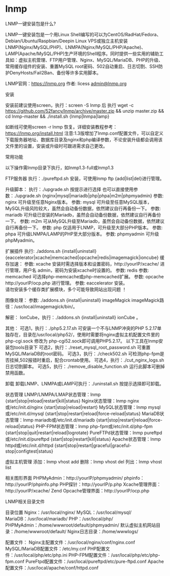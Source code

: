 # lnmp

LNMP一键安装包是什么?

LNMP一键安装包是一个用Linux Shell编写的可以为CentOS/RadHat/Fedora、Debian/Ubuntu/Raspbian/Deepin Linux VPS或独立主机安装LNMP(Nginx/MySQL/PHP)、LNMPA(Nginx/MySQL/PHP/Apache)、LAMP(Apache/MySQL/PHP)生产环境的Shell程序。同时提供一些实用的辅助工具如：虚拟主机管理、FTP用户管理、Nginx、MySQL/MariaDB、PHP的升级、常用缓存组件的安装、重置MySQL root密码、502自动重启、日志切割、SSH防护DenyHosts/Fail2Ban、备份等许多实用脚本。

LNMP官网：https://lnmp.org
作者: licess admin@lnmp.org


安装

安装前建议使用screen，执行：screen -S lnmp 后
执行
wget -c https://github.com/52fancy/lnmp/archive/master.zip && unzip master.zip && cd lnmp-master && ./install.sh {lnmp|lnmpa|lamp}

如断线可使用screen -r lnmp 恢复。详细安装教程参考：https://lnmp.org/install.html
注意:1.3版增加了lnmp.conf配置文件，可以自定义下载服务器地址、数据库目录及nginx和php编译参数，不论安装升级都会调用该文件里的设置，安装或升级时可跟进需求自己更改。

常用功能

以下操作需lnmp目录下执行，如lnmp1.3-full或lnmp1.3

FTP服务器
 执行：./pureftpd.sh 安装，可使用lnmp ftp {add|list|del}进行管理。

升级脚本：
 执行：./upgrade.sh 按提示进行选择
也可以直接使用参数：./upgrade.sh {nginx|mysql|mariadb|php|phpa|m2m|phpmyadmin}
  参数: nginx 可升级至任意Nginx版本。
  参数: mysql 可升级至任意MySQL版本，MySQL升级风险较大，虽然会自动备份数据，依然建议自行再备份一下。
  参数: mariadb 可升级已安装的Mariadb，虽然会自动备份数据，依然建议自行再备份一下。
  参数: m2m    可从MySQL升级至Mariadb，虽然会自动备份数据，依然建议自行再备份一下。
  参数: php   仅适用于LNMP，可升级至大部分PHP版本。
  参数: phpa    可升级LNMPA/LAMP的PHP至大部分版本。
  参数: phpmyadmin    可升级phpMyadmin。

扩展插件
  执行: ./addons.sh {install|uninstall} {eaccelerator|xcache|memcached|opcache|redis|imagemagick|ioncube}
缓存加速：
  参数: xcache 安装时需选择版本和设置密码，http://yourIP/xcache/ 进行管理，用户名 admin，密码为安装xcache时设置的。
  参数: redis
  参数: memcached 可选择php-memcache或php-memcached扩展。
  参数: opcache http://yourIP/ocp.php 进行管理。
  参数: eaccelerator 安装。  
    请勿安装多个缓存类扩展模块，多个可能导致网站出现问题 ！

图像处理：
  参数: ./addons.sh {install|uninstall} imageMagick imageMagick路径：/usr/local/imagemagick/bin/。

解密：
  IonCube，执行：./addons.sh {install|uninstall} ionCube 。

其他：
  可选1，执行：./php5.2.17.sh 可安装一个不与LNMP冲突的PHP 5.2.17单独存在，目录在/usr/local/php52/，使用时需要将nginx虚拟主机配置文件里的 php-cgi.sock 修改为 php-cgi52.sock即可调用PHP5.2.17。
  以下工具在lnmp安装包tools目录下
  可选2，执行：./reset_mysql_root_password.sh 可重置MySQL/MariaDB的root密码。
  可选3，执行：./check502.sh  可检测php-fpm是否挂掉,502报错时重启，配合crontab使用。
  可选4，执行：./cut_nginx_logs.sh 日志切割脚本。
  可选5，执行：./remove_disable_function.sh 运行此脚本可删掉禁用函数。

卸载
  卸载LNMP、LNMPA或LAMP可执行：./uninstall.sh 按提示选择即可卸载。

状态管理
  LNMP/LNMPA/LMAP状态管理：lnmp {start|stop|reload|restart|kill|status}
  Nginx状态管理：lnmp nginx或/etc/init.d/nginx {start|stop|reload|restart}
  MySQL状态管理：lnmp mysql或/etc/init.d/mysql {start|stop|restart|reload|force-reload|status}
  MariaDB状态管理：lnmp mariadb或/etc/init.d/mariadb {start|stop|restart|reload|force-reload|status}
  PHP-FPM状态管理：lnmp php-fpm或/etc/init.d/php-fpm {start|stop|quit|restart|reload|logrotate}
  PureFTPd状态管理：lnmp pureftpd或/etc/init.d/pureftpd {start|stop|restart|kill|status}
  Apache状态管理：lnmp httpd或/etc/init.d/httpd {start|stop|restart|graceful|graceful-stop|configtest|status}

虚拟主机管理
  添加：lnmp vhost add
  删除：lnmp vhost del
  列出：lnmp vhost list

相关图形界面
  PHPMyAdmin：http://yourIP/phpmyadmin/
  phpinfo：http://yourIP/phpinfo.php
  PHP探针：http://yourIP/p.php
  Xcache管理界面：http://yourIP/xcache/
  Zend Opcache管理界面：http://yourIP/ocp.php

LNMP相关目录文件

 目录位置
  Nginx：/usr/local/nginx/
  MySQL：/usr/local/mysql/
  MariaDB：/usr/local/mariadb/
  PHP：/usr/local/php/
  PHPMyAdmin：/home/wwwroot/default/phpmyadmin/
  默认虚拟主机网站目录：/home/wwwroot/default/
  Nginx日志目录：/home/wwwlogs/

 配置文件：
  Nginx主配置文件：/usr/local/nginx/conf/nginx.conf
  MySQL/MariaDB配置文件：/etc/my.cnf
  PHP配置文件：/usr/local/php/etc/php.ini
  PHP-FPM配置文件：/usr/local/php/etc/php-fpm.conf
  PureFtpd配置文件：/usr/local/pureftpd/etc/pure-ftpd.conf
  Apache配置文件：/usr/local/apache/conf/httpd.conf
